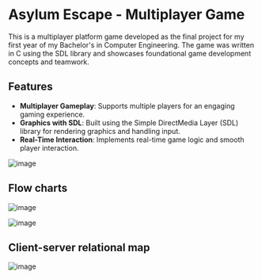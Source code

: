 # Asylum Escape - Multiplayer Game

This is a multiplayer platform game developed as the final project for my first year of my Bachelor's in Computer Engineering. The game was written in C using the SDL library and showcases foundational game development concepts and teamwork.

## Features

- **Multiplayer Gameplay**: Supports multiple players for an engaging gaming experience.
- **Graphics with SDL**: Built using the Simple DirectMedia Layer (SDL) library for rendering graphics and handling input.
- **Real-Time Interaction**: Implements real-time game logic and smooth player interaction.

![image](https://github.com/user-attachments/assets/fdf2a516-0bb6-47e3-8828-152605a562ce)

## Flow charts

![image](https://github.com/user-attachments/assets/8561071f-8bcf-453c-8fe4-3e2f5bde0d30)

![image](https://github.com/user-attachments/assets/2f04b721-e122-46f1-9633-a8bf329bcd39)

## Client-server relational map

![image](https://github.com/user-attachments/assets/d9edd93c-8068-4055-9ee7-b8a60ddd7555)
